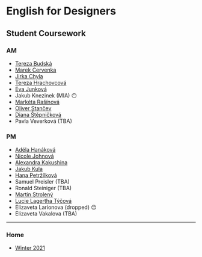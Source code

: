 # English for Designers
## Student Coursework

### AM

- [Tereza Budská](https://tebri11.github.io/en-for-designers/07-homepage/)
- [Marek Cervenka](https://black2589.github.io/en-for-designers/)
- [Jirka Chyla](https://quidoo.github.io/english_for_designers/07-homepage/)
- [Tereza Hrachovcová](https://hrachovcovat.github.io/english/homepage)
- [Eva Junková](https://evajunkova.github.io/english-for-designers/07-homepage/)
- Jakub Knezinek (MIA) 😶
- [Markéta Rašínová](https://marketrasinova.github.io/english-for-designers/07-homepage/)
- [Oliver Stančev](https://oliverstancev.github.io/english-for-designers/07-Homepage/)
- [Diana Štěpničková](https://dijajana.github.io/english-for-designers/)
- Pavla Veverková (TBA)

### PM

- [Adéla Hanáková](https://adehan.github.io/english-for-designers/07-homepage/)
- [Nicole Johnová](https://nicooljohn.github.io/english-for-designers/)
- [Alexandra Kakushina](https://AlexandraKak.github.io/english-for-designers//07-homepage/)
- [Jakub Kula](https://jakub-kula.github.io/english-for-designers/)
- [Hana Petržílková](https://petrzilkovah.github.io/english-for-designers/)
- Samuel Preisler (TBA)
- Ronald Steiniger (TBA)
- [Martin Strolený](https://martinstroleny.github.io/english-for-designers/07-homepage/)
- [Lucie Lagertha Týčová](https://lussytea.github.io/english-for-designers/07-homepage/)
- Elizaveta Larionova (dropped) 😔
- Elizaveta Vakalova (TBA)

- - -

### Home

- [Winter 2021](https://github.com/jgagne/ajovt3-zs21-vskk)
